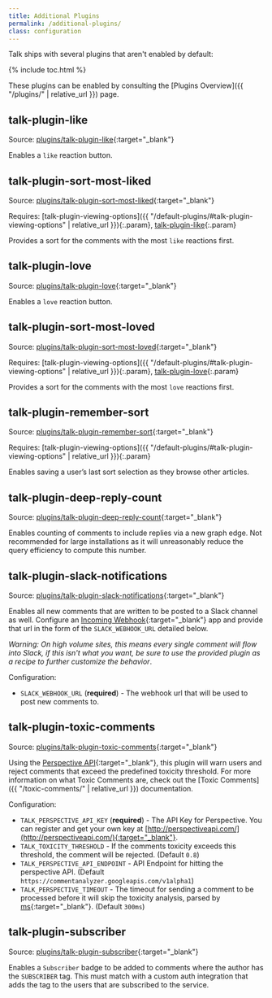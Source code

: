 ```yaml
---
title: Additional Plugins
permalink: /additional-plugins/
class: configuration
---
```


Talk ships with several plugins that aren't enabled by default:

{% include toc.html %}

These plugins can be enabled by consulting the
[Plugins Overview]({{ "/plugins/" | relative_url }}) page.

## talk-plugin-like

Source: [plugins/talk-plugin-like](https://github.com/coralproject/talk/tree/master/plugins/talk-plugin-like){:target="_blank"}

Enables a `like` reaction button.

## talk-plugin-sort-most-liked

Source: [plugins/talk-plugin-sort-most-liked](https://github.com/coralproject/talk/tree/master/plugins/talk-plugin-sort-most-liked){:target="_blank"}

Requires: [talk-plugin-viewing-options]({{ "/default-plugins/#talk-plugin-viewing-options" | relative_url }}){:.param}, [talk-plugin-like](#talk-plugin-like){:.param}

Provides a sort for the comments with the most `like` reactions first.

## talk-plugin-love

Source: [plugins/talk-plugin-love](https://github.com/coralproject/talk/tree/master/plugins/talk-plugin-love){:target="_blank"}

Enables a `love` reaction button.

## talk-plugin-sort-most-loved

Source: [plugins/talk-plugin-sort-most-loved](https://github.com/coralproject/talk/tree/master/plugins/talk-plugin-sort-most-loved){:target="_blank"}

Requires: [talk-plugin-viewing-options]({{ "/default-plugins/#talk-plugin-viewing-options" | relative_url }}){:.param}, [talk-plugin-love](#talk-plugin-love){:.param}

Provides a sort for the comments with the most `love` reactions first.

## talk-plugin-remember-sort

Source: [plugins/talk-plugin-remember-sort](https://github.com/coralproject/talk/tree/master/plugins/talk-plugin-remember-sort){:target="_blank"}

Requires: [talk-plugin-viewing-options]({{ "/default-plugins/#talk-plugin-viewing-options" | relative_url }}){:.param}

Enables saving a user’s last sort selection as they browse other articles.

## talk-plugin-deep-reply-count

Source: [plugins/talk-plugin-deep-reply-count](https://github.com/coralproject/talk/tree/master/plugins/talk-plugin-deep-reply-count){:target="_blank"}

Enables counting of comments to include replies via a new graph edge. Not
recommended for large installations as it will unreasonably reduce the query
efficiency to compute this number.

## talk-plugin-slack-notifications

Source: [plugins/talk-plugin-slack-notifications](https://github.com/coralproject/talk/tree/master/plugins/talk-plugin-slack-notifications){:target="_blank"}

Enables all new comments that are written to be posted to a Slack channel as
well. Configure an
[Incoming Webhook](https://api.slack.com/incoming-webhooks){:target="_blank"}
app and provide that url in the form of the `SLACK_WEBHOOK_URL`
detailed below.

*Warning: On high volume sites, this means every single comment will flow into
Slack, if this isn't what you want, be sure to use the provided plugin as a
recipe to further customize the behavior*.

Configuration:

- `SLACK_WEBHOOK_URL` (**required**) - The webhook url that will be
  used to post new comments to.

## talk-plugin-toxic-comments

Source: [plugins/talk-plugin-toxic-comments](https://github.com/coralproject/talk/tree/master/plugins/talk-plugin-toxic-comments){:target="_blank"}

Using the [Perspective API](http://perspectiveapi.com/){:target="_blank"}, this
plugin will warn users and reject comments that exceed the predefined toxicity
threshold. For more information on what Toxic Comments are, check out the
[Toxic Comments]({{ "/toxic-comments/" | relative_url }}) documentation.

Configuration:

- `TALK_PERSPECTIVE_API_KEY` (**required**) - The API Key for Perspective. You
  can register and get your own key at [http://perspectiveapi.com/](http://perspectiveapi.com/){:target="_blank"}.
- `TALK_TOXICITY_THRESHOLD` - If the comments toxicity exceeds this threshold,
  the comment will be rejected. (Default `0.8`)
- `TALK_PERSPECTIVE_API_ENDPOINT` - API Endpoint for hitting the
  perspective API. (Default `https://commentanalyzer.googleapis.com/v1alpha1`)
- `TALK_PERSPECTIVE_TIMEOUT` - The timeout for sending a comment to
  be processed before it will skip the toxicity analysis, parsed by
  [ms](https://www.npmjs.com/package/ms){:target="_blank"}. (Default `300ms`)

## talk-plugin-subscriber

Source: [plugins/talk-plugin-subscriber](https://github.com/coralproject/talk/tree/master/plugins/talk-plugin-subscriber){:target="_blank"}

Enables a `Subscriber` badge to be added to comments where the author has the
`SUBSCRIBER` tag. This must match with a custom auth integration that adds the
tag to the users that are subscribed to the service.
